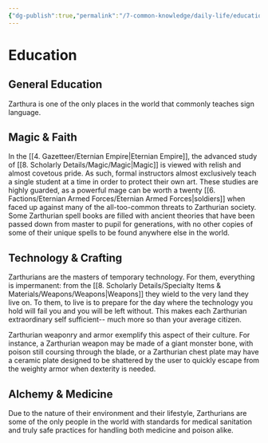 ```yaml
---
{"dg-publish":true,"permalink":"/7-common-knowledge/daily-life/education/","noteIcon":""}
---
```


# Education


## General Education
Zarthura is one of the only places in the world that commonly teaches sign language.

## Magic & Faith 
In the [[4. Gazetteer/Eternian Empire\|Eternian Empire]], the advanced study of [[8. Scholarly Details/Magic/Magic\|Magic]] is viewed with relish and almost covetous pride. As such, formal instructors almost exclusively teach a single student at a time in order to protect their own art. These studies are highly guarded, as a powerful mage can be worth a twenty [[6. Factions/Eternian Armed Forces/Eternian Armed Forces\|soldiers]] when faced up against many of the all-too-common threats to Zarthurian society. Some Zarthurian spell books are filled with ancient theories that have been passed down from master to pupil for generations, with no other copies of some of their unique spells to be found anywhere else in the world.

## Technology & Crafting
Zarthurians are the masters of temporary technology. For them, everything is impermanent: from the [[8. Scholarly Details/Specialty Items & Materials/Weapons/Weapons\|Weapons]] they wield to the very land they live on. To them, to live is to prepare for the day where the technology you hold will fail you and you will be left without. This makes each Zarthurian extraordinary self sufficient-- much more so than your average citizen. 

Zarthurian weaponry and armor exemplify this aspect of their culture. For instance, a Zarthurian weapon may be made of a giant monster bone, with poison still coursing through the blade, or a Zarthurian chest plate may have a ceramic plate designed to be shattered by the user to quickly escape from the weighty armor when dexterity is needed. 

## Alchemy & Medicine
Due to the nature of their environment and their lifestyle, Zarthurians are some of the only people in the world with standards for medical sanitation and truly safe practices for handling both medicine and poison alike.

